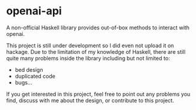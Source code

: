 # openai-api
A non-official Haskell library provides out-of-box methods to interact with openai.

This project is still under development so I did even not upload it on hackage. Due to the limitation of my knowledge of Haskell, there are still quite many problems inside the library including but not limited to:
- bed design
- duplicated code
- bugs...

If you get interested in this project, feel free to point out any problems you find, discuss with me about the design, or contribute to this project.

